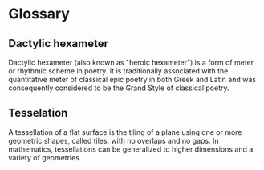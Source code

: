 # Glossary

## Dactylic hexameter

Dactylic hexameter (also known as "heroic hexameter") is a form of meter or rhythmic scheme in poetry. It is traditionally associated with the quantitative meter of classical epic poetry in both Greek and Latin and was consequently considered to be the Grand Style of classical poetry.

## Tesselation

A tessellation of a flat surface is the tiling of a plane using one or more geometric shapes, called tiles, with no overlaps and no gaps. In mathematics, tessellations can be generalized to higher dimensions and a variety of geometries.

